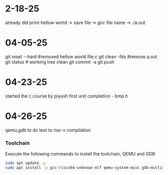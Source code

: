 # 2-18-25
already did print-hellow world -> save file -> gcc file name -> ./a.out
# 04-05-25
git reset --hard #removed hellow world file.c
git clean -fdx  #remove a.out
git status # working tree clean
git commit -a
git push
# 04-23-25
started the c course by piyush
first unit completion - bmp.h
# 04-26-25
qemu,gdb to do text to risc-v compilation
   ### Toolchain

Execute the following commands to install the toolchain, QEMU and GDB

```bash
sudo apt update -y
sudo apt install -y gcc-riscv64-unknown-elf qemu-system-misc gdb-multiarch
```
